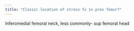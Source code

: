 ```yaml
---
title: "Classic location of stress fx in prox femur?"
---
```

Inferomedial femoral neck, less commonly- sup femoral head

